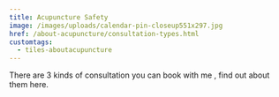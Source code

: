 ```yaml
---
title: Acupuncture Safety
image: /images/uploads/calendar-pin-closeup551x297.jpg
href: /about-acupuncture/consultation-types.html
customtags:
  - tiles-aboutacupuncture
---
```

There are 3 kinds of consultation you can book with me , find out about them here.

